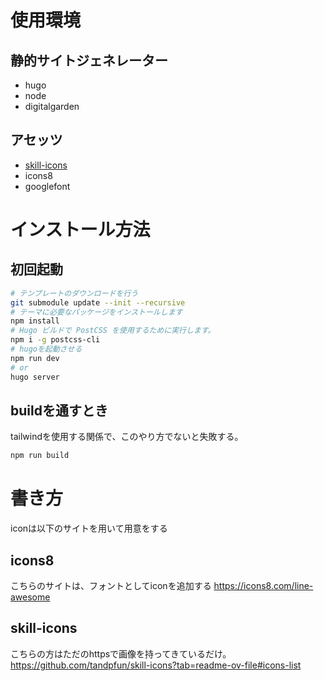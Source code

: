 # 使用環境

## 静的サイトジェネレーター
- hugo
- node
- digitalgarden

## アセッツ
- [skill-icons](https://github.com/tandpfun/skill-icons)
- icons8
- googlefont


# インストール方法

## 初回起動

```bash
# テンプレートのダウンロードを行う
git submodule update --init --recursive
# テーマに必要なパッケージをインストールします
npm install 
# Hugo ビルドで PostCSS を使用するために実行します。
npm i -g postcss-cli
# hugoを起動させる
npm run dev
# or
hugo server
```

## buildを通すとき

tailwindを使用する関係で、このやり方でないと失敗する。

```bash
npm run build
```

# 書き方
iconは以下のサイトを用いて用意をする

## icons8 
こちらのサイトは、フォントとしてiconを追加する
https://icons8.com/line-awesome

## skill-icons
こちらの方はただのhttpsで画像を持ってきているだけ。
https://github.com/tandpfun/skill-icons?tab=readme-ov-file#icons-list